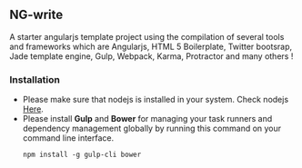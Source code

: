 ## NG-write

A starter angularjs template project using the compilation of several tools and frameworks which are Angularjs, HTML 5 Boilerplate, Twitter bootsrap, Jade template engine, Gulp, Webpack, Karma, Protractor and many others !

### Installation

- Please make sure that nodejs is installed in your system. Check nodejs [Here](https://nodejs.org/en/).
- Please install **Gulp** and **Bower** for managing your task runners and dependency management globally by running this command on your command line interface.
  ```
  npm install -g gulp-cli bower
  ```
  




